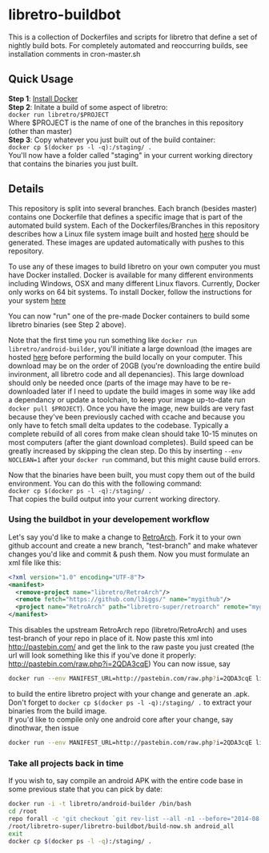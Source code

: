 libretro-buildbot
===========
This is a collection of Dockerfiles and scripts for libretro that define a set of nightly build bots. For completely automated and reoccurring builds, see installation comments in cron-master.sh

## Quick Usage
**Step 1**: [Install Docker](https://docs.docker.com/installation/)  
**Step 2**: Initate a build of some aspect of libretro:  
`docker run libretro/$PROJECT`  
Where $PROJECT is the name of one of the branches in this repository (other than master)  
**Step 3**: Copy whatever you just built out of the build container:  
`docker cp $(docker ps -l -q):/staging/ .`  
You'll now have a folder called "staging" in your current working directory that contains the binaries you just built.

## Details
This repository is split into several branches. Each branch (besides master) contains one Dockerfile that defines a specific image that is part of the automated build system. Each of the Dockerfiles/Branches in this repository describes how a Linux file system image built and hosted [here](https://registry.hub.docker.com/repos/libretro/) should be generated. These images are updated automatically with pushes to this repository.

To use any of these images to build libretro on your own computer you must have Docker installed. Docker is available for many different environments including Windows, OSX and many different Linux flavors. Currently, Docker only works on 64 bit systems. To install Docker, follow the instructions for your system [here](https://docs.docker.com/installation/)

You can now "run" one of the pre-made Docker containers to build some libretro binaries (see Step 2 above).

Note that the first time you run something like `docker run libretro/android-builder`, you'll initiate a large download (the images are hosted [here](https://registry.hub.docker.com/repos/libretro) before performing the build locally on your computer. This download may be on the order of 20GB (you're downloading the entire build invironment, all libretro code and all depenancies). This large download should only be needed once (parts of the image may have to be re-downloaded later if I need to update the build images in some way like add a dependancy or update a toolchain, to keep your image up-to-date run `docker pull $PROJECT`). Once you have the image, new builds are very fast because they've been previously cached with ccache and because you only have to fetch small delta updates to the codebase. Typically a complete rebuild of all cores from make clean should take 10-15 minutes on most computers (after the giant download completes). Build speed can be greatly increased by skipping the clean step. Do this by inserting `--env NOCLEAN=1` after your `docker run` command, but this might cause build errors.

Now that the binaries have been built, you must copy them out of the build environment. You can do this with the following command:  
`docker cp $(docker ps -l -q):/staging/ .`  
That copies the build output into your current working directory. 

### Using the buildbot in your developement workflow
Let's say you'd like to make a change to [RetroArch](https://github.com/libretro/RetroArch). Fork it to your own github account and create a new branch, "test-branch" and make whatever changes you'd like and commit & push them. Now you must formulate an xml file like this:
```xml
<?xml version="1.0" encoding="UTF-8"?>
<manifest>
  <remove-project name="libretro/RetroArch"/>
  <remote fetch="https://github.com/l3iggs/" name="mygithub"/>
  <project name="RetroArch" path="libretro-super/retroarch" remote="mygithub" revision="test-branch" />
</manifest>
```
This disables the upstream RetroArch repo (libretro/RetroArch) and uses test-branch of your repo in place of it. Now paste this xml into http://pastebin.com/ and get the link to the raw paste you just created (the url will look something  like this if you've done it properly: http://pastebin.com/raw.php?i=2QDA3cqE) You can now issue, say  
```bash
docker run --env MANIFEST_URL=http://pastebin.com/raw.php?i=2QDA3cqE libretro/android-build
```  
to build the entire libretro project with your change and generate an .apk. Don't forget to `docker cp $(docker ps -l -q):/staging/ .` to extract your binaries from the build image.  
If you'd like to compile only one android core after your change, say dinothwar, then issue  
```bash
docker run --env MANIFEST_URL=http://pastebin.com/raw.php?i=2QDA3cqE libretro/android-build bootstrap.sh android_all build_libretro_dinothawr
```


### Take all projects back in time
If you wish to, say compile an android APK with the entire code base in some previous state that you can pick by date:
```bash
docker run -i -t libretro/android-builder /bin/bash  
cd /root
repo forall -c 'git checkout `git rev-list --all -n1 --before="2014-08-15 15:00"`'
/root/libretro-super/libretro-buildbot/build-now.sh android_all
exit
docker cp $(docker ps -l -q):/staging/ .
```
